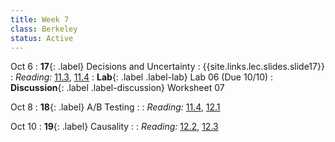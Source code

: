 ```yaml
---
title: Week 7
class: Berkeley
status: Active
---
```


Oct 6
: **17**{: .label} Decisions and Uncertainty
    : {{site.links.lec.slides.slide17}} <!--{{site.links.lec.demo.demo17}}-->
: _Reading:_ [11.3](https://inferentialthinking.com/chapters/11/3/Decisions_and_Uncertainty.html), [11.4](https://inferentialthinking.com/chapters/11/4/Error_Probabilities.html)
: **Lab**{: .label .label-lab} Lab 06<!--{{site.links.lab.lab06}}--> (Due 10/10)
: **Discussion**{: .label .label-discussion} Worksheet 07<!--{{site.links.wksht.wksht07}}-->

Oct 8
: **18**{: .label} A/B Testing
    : <!--{{site.links.lec.slides.slide18}} {{site.links.lec.demo.demo18}}-->
: _Reading:_ [11.4](https://inferentialthinking.com/chapters/11/4/Error_Probabilities.html), [12.1](https://inferentialthinking.com/chapters/12/1/AB_Testing.html)


Oct 10
: **19**{: .label} Causality
    : <!--{{site.links.lec.slides.slide19}} {{site.links.lec.demo.demo19}}-->
: _Reading:_ [12.2](https://inferentialthinking.com/chapters/12/2/Causality.html), [12.3](https://inferentialthinking.com/chapters/12/3/Deflategate.html)